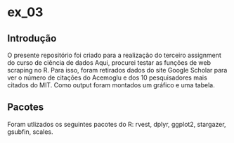 # ex_03

## Introdução
O presente repositório foi criado para a realização do terceiro assignment do curso de ciência de dados
Aqui, procurei testar as funções de web scraping no R.
Para isso, foram retirados dados do site Google Scholar para ver o número de citações do Acemoglu e dos 10 pesquisadores mais citados do MIT. 
Como output foram montados um gráfico e uma tabela.

## Pacotes
Foram utlizados os seguintes pacotes do R: rvest, dplyr, ggplot2, stargazer, gsubfin, scales.
